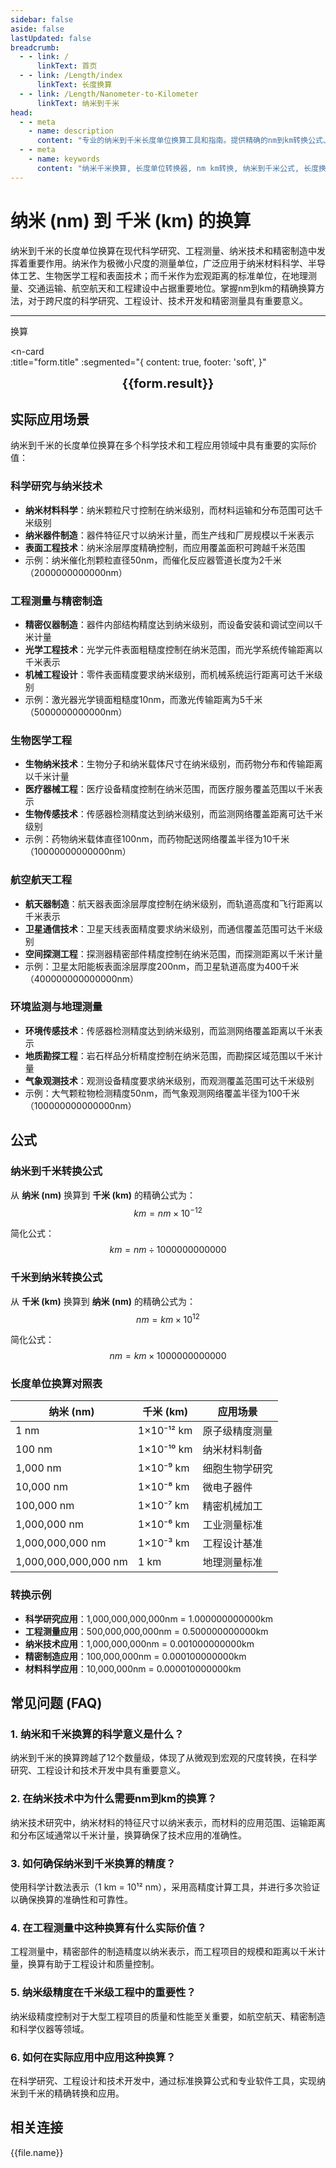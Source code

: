 ```yaml
---
sidebar: false
aside: false
lastUpdated: false
breadcrumb:
  - - link: /
      linkText: 首页
  - - link: /Length/index
      linkText: 长度换算
  - - link: /Length/Nanometer-to-Kilometer
      linkText: 纳米到千米
head:
  - - meta
    - name: description
      content: "专业的纳米到千米长度单位换算工具和指南。提供精确的nm到km转换公式、实际应用场景和详细计算示例。适用于科学研究、工程测量、纳米技术和精密制造等领域的长度单位转换需求。"
  - - meta
    - name: keywords
      content: "纳米千米换算, 长度单位转换器, nm km转换, 纳米到千米公式, 长度换算表, 单位转换工具, 纳米千米计算器, 科学计量单位, 工程测量换算, 纳米技术应用, 精密制造测量, 长度单位对照表, 纳米千米转换器, 距离单位换算, 长度计算工具"
---
```

# 纳米 (nm) 到 千米 (km) 的换算

纳米到千米的长度单位换算在现代科学研究、工程测量、纳米技术和精密制造中发挥着重要作用。纳米作为极微小尺度的测量单位，广泛应用于纳米材料科学、半导体工艺、生物医学工程和表面技术；而千米作为宏观距离的标准单位，在地理测量、交通运输、航空航天和工程建设中占据重要地位。掌握nm到km的精确换算方法，对于跨尺度的科学研究、工程设计、技术开发和精密测量具有重要意义。

---
<script setup>
import { onMounted, reactive, inject, ref } from 'vue'
import { NButton, NForm, NFormItem, NInput, NInputNumber, NSelect, NCard, useMessage,NGrid ,NGi } from 'naive-ui'
import { defineClientComponent } from 'vitepress'
import { Length } from '../files';
const seoKey = ['单位转换器','单位换算','长度单位转换器','长度单位转换','尺寸换算','长度单位换算','长度单位换算表','纳米千米','纳米和千米','纳米单位','一纳米等于多少千米','纳米到千米换算','nm km','纳米和千米的换算单位','纳米千米转换','km是什么单位','纳米和千米','纳米换算','nm','千米单位','长度换算公式','纳米转千米','千米换算','纳米计算器','千米计算器','长度单位','纳米到千米公式','千米转换器','纳米千米对照表','长度转换','单位换算表','纳米千米换算器','千米长度','纳米长度','长度计算','单位转换公式','纳米千米计算','长度换算器','千米单位换算','纳米单位换算','长度单位转换表','纳米千米转换表']
const convert = inject('convert')

const form = reactive({
  number: null,
  result: '',
  title: '纳米 (nm) 到 千米 (km) 的换算'
})

const convertHandler = () => {
  if (form.number !== null && !isNaN(form.number)) {
    const convertedValue = parseFloat(form.number) / 1000000000000
    form.result = `${form.number}nm = ${convertedValue.toFixed(12)}km`
  } else {
    form.result = '请输入有效的数值。'
  }
}
</script>

<n-form size="large" :model="form">
  <n-form-item label="纳米 (nm)">
    <n-input-number v-model:value="form.number" placeholder="输入纳米" style="width: 100%" />
  </n-form-item>
  <n-form-item>
    <n-button type="info" @click="convertHandler" block>换算</n-button>
  </n-form-item>
</n-form>

<n-card  
  :title="form.title"
  :segmented="{
    content: true,
    footer: 'soft',
  }"
>
  <div  style="text-align:center;font-size:20px;">
    <strong>{{form.result}}</strong>
  </div>
    <template #footer>
    <div>
      <span v-for="item of seoKey">{{item}}，</span>
    </div>
  </template>
</n-card>

## 实际应用场景

纳米到千米的长度单位换算在多个科学技术和工程应用领域中具有重要的实际价值：

### 科学研究与纳米技术
- **纳米材料科学**：纳米颗粒尺寸控制在纳米级别，而材料运输和分布范围可达千米级别
- **纳米器件制造**：器件特征尺寸以纳米计量，而生产线和厂房规模以千米表示
- **表面工程技术**：纳米涂层厚度精确控制，而应用覆盖面积可跨越千米范围
- 示例：纳米催化剂颗粒直径50nm，而催化反应器管道长度为2千米（2000000000000nm）

### 工程测量与精密制造
- **精密仪器制造**：器件内部结构精度达到纳米级别，而设备安装和调试空间以千米计量
- **光学工程技术**：光学元件表面粗糙度控制在纳米范围，而光学系统传输距离以千米表示
- **机械工程设计**：零件表面精度要求纳米级别，而机械系统运行距离可达千米级别
- 示例：激光器光学镜面粗糙度10nm，而激光传输距离为5千米（5000000000000nm）

### 生物医学工程
- **生物纳米技术**：生物分子和纳米载体尺寸在纳米级别，而药物分布和传输距离以千米计量
- **医疗器械工程**：医疗设备精度控制在纳米范围，而医疗服务覆盖范围以千米表示
- **生物传感技术**：传感器检测精度达到纳米级别，而监测网络覆盖距离可达千米级别
- 示例：药物纳米载体直径100nm，而药物配送网络覆盖半径为10千米（10000000000000nm）

### 航空航天工程
- **航天器制造**：航天器表面涂层厚度控制在纳米级别，而轨道高度和飞行距离以千米表示
- **卫星通信技术**：卫星天线表面精度要求纳米级别，而通信覆盖范围可达千米级别
- **空间探测工程**：探测器精密部件精度控制在纳米范围，而探测距离以千米计量
- 示例：卫星太阳能板表面涂层厚度200nm，而卫星轨道高度为400千米（400000000000000nm）

### 环境监测与地理测量
- **环境传感技术**：传感器检测精度达到纳米级别，而监测网络覆盖距离以千米表示
- **地质勘探工程**：岩石样品分析精度控制在纳米范围，而勘探区域范围以千米计量
- **气象观测技术**：观测设备精度要求纳米级别，而观测覆盖范围可达千米级别
- 示例：大气颗粒物检测精度50nm，而气象观测网络覆盖半径为100千米（100000000000000nm）

## 公式

### 纳米到千米转换公式
从 **纳米 (nm)** 换算到 **千米 (km)** 的精确公式为：
$$ km = nm \times 10^{-12} $$

简化公式：
$$ km = nm \div 1000000000000 $$

### 千米到纳米转换公式
从 **千米 (km)** 换算到 **纳米 (nm)** 的精确公式为：
$$ nm = km \times 10^{12} $$

简化公式：
$$ nm = km \times 1000000000000 $$

### 长度单位换算对照表

| 纳米 (nm) | 千米 (km) | 应用场景 |
|-----------|-----------|----------|
| 1 nm | 1×10⁻¹² km | 原子级精度测量 |
| 100 nm | 1×10⁻¹⁰ km | 纳米材料制备 |
| 1,000 nm | 1×10⁻⁹ km | 细胞生物学研究 |
| 10,000 nm | 1×10⁻⁸ km | 微电子器件 |
| 100,000 nm | 1×10⁻⁷ km | 精密机械加工 |
| 1,000,000 nm | 1×10⁻⁶ km | 工业测量标准 |
| 1,000,000,000 nm | 1×10⁻³ km | 工程设计基准 |
| 1,000,000,000,000 nm | 1 km | 地理测量标准 |

### 转换示例
- **科学研究应用**：1,000,000,000,000nm = 1.000000000000km
- **工程测量应用**：500,000,000,000nm = 0.500000000000km
- **纳米技术应用**：1,000,000,000nm = 0.001000000000km
- **精密制造应用**：100,000,000nm = 0.000100000000km
- **材料科学应用**：10,000,000nm = 0.000010000000km

## 常见问题 (FAQ)

### 1. 纳米和千米换算的科学意义是什么？
纳米到千米的换算跨越了12个数量级，体现了从微观到宏观的尺度转换，在科学研究、工程设计和技术开发中具有重要意义。

### 2. 在纳米技术中为什么需要nm到km的换算？
纳米技术研究中，纳米材料的特征尺寸以纳米表示，而材料的应用范围、运输距离和分布区域通常以千米计量，换算确保了技术应用的准确性。

### 3. 如何确保纳米到千米换算的精度？
使用科学计数法表示（1 km = 10¹² nm），采用高精度计算工具，并进行多次验证以确保换算的准确性和可靠性。

### 4. 在工程测量中这种换算有什么实际价值？
工程测量中，精密部件的制造精度以纳米表示，而工程项目的规模和距离以千米计量，换算有助于工程设计和质量控制。

### 5. 纳米级精度在千米级工程中的重要性？
纳米级精度控制对于大型工程项目的质量和性能至关重要，如航空航天、精密制造和科学仪器等领域。

### 6. 如何在实际应用中应用这种换算？
在科学研究、工程设计和技术开发中，通过标准换算公式和专业软件工具，实现纳米到千米的精确转换和应用。

## 相关连接
<n-grid x-gap="12" :cols="2">
  <n-gi v-for="(file, index) in Length" :key="index">
    <n-button
      text
      tag="a"
      :href="file.path"
      type="info"
    >
      {{file.name}}
    </n-button>
  </n-gi>
</n-grid>
